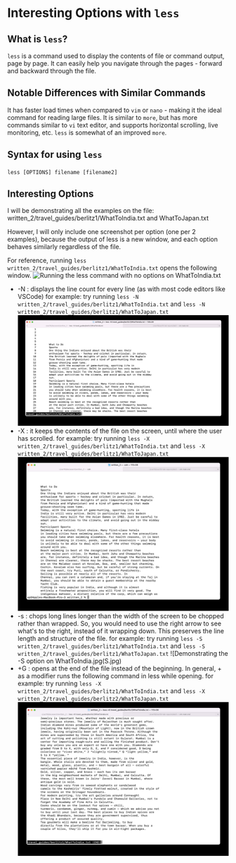 # Interesting Options with `less`

## What is `less`?
`less` is a command used to display the contents of file or command output, page by page. It can easily help you navigate through the pages - forward and backward through the file.

## Notable Differences with Similar Commands
It has faster load times when compared to `vim` or `nano` - making it the ideal command for reading large files.
It is similar to `more`, but has more commands similar to `vi` text editor, and supports horizontal scrolling, live monitoring, etc.
`less` is somewhat of an improved `more`.

## Syntax for using `less`
`less [OPTIONS] filename [filename2]`

## Interesting Options

I will be demonstrating all the examples on the file: written_2/travel_guides/berlitz1/WhatToIndia.txt and WhatToJapan.txt

However, I will only include one screenshot per option (one per 2 examples), because the output of less is a new window, and each option behaves similarly regardless of the file. 

For reference, running `less written_2/travel_guides/berlitz1/WhatToIndia.txt` opens the following window.
![Running the `less` command with no options on WhatToIndia.txt](normal.jpg)

* -N : displays the line count for every line (as with most code editors like VSCode)
	for example: try running 
	`less -N written_2/travel_guides/berlitz1/WhatToIndia.txt` and 
	`less -N written_2/travel_guides/berlitz1/WhatToJapan.txt`
![Demonstrating the -N option for less on WhatToIndia.txt](n.jpg)
* -X : it keeps the contents of the file on the screen, until where the user has scrolled.
	for example: try running 
	`less -X written_2/travel_guides/berlitz1/WhatToIndia.txt` and
	`less -X written_2/travel_guides/berlitz1/WhatToJapan.txt`
![Demonstrating the -X option for less](X.jpg)
* -s : chops long lines longer than the width of the screen to be chopped rather than wrapped. So, you would need to use the right arrow to see what's to the right, instead of it wrapping down. This preserves the line length and structure of the file.
	for example: try running
	`less -S written_2/travel_guides/berlitz1/WhatToIndia.txt` and 
	`less -S written_2/travel_guides/berlitz1/WhatToJapan.txt`
![Demonstrating the -S option on WhatToIndia.jpg(S.jpg)
* +G : opens at the end of the file instead of the beginning. In general, + as a modifier runs the following command in less while opening.
	for example: try running 
	`less -X written_2/travel_guides/berlitz1/WhatToIndia.txt` and 
	`less -X written_2/travel_guides/berlitz2/WhatToJapan.txt`
![Demonstrating the +G option for less](G.jpg)
